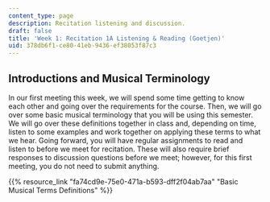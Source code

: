```yaml
---
content_type: page
description: Recitation listening and discussion.
draft: false
title: 'Week 1: Recitation 1A Listening & Reading (Goetjen)'
uid: 378db6f1-ce80-41eb-9436-ef38053f87c3
---
```

## Introductions and Musical Terminology

In our first meeting this week, we will spend some time getting to know each other and going over the requirements for the course. Then, we will go over some basic musical terminology that you will be using this semester. We will go over these definitions together in class and, depending on time, listen to some examples and work together on applying these terms to what we hear. Going forward, you will have regular assignments to read and listen to before we meet for recitation. These will also require brief responses to discussion questions before we meet; however, for this first meeting, you do not need to submit anything.

{{% resource_link "fa74cd9e-75e0-471a-b593-dff2f04ab7aa" "Basic Musical Terms Definitions" %}}